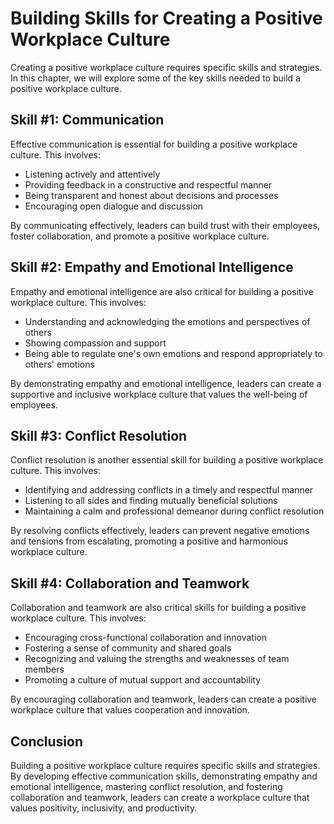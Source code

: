 Building Skills for Creating a Positive Workplace Culture
=================================================================================================================================

Creating a positive workplace culture requires specific skills and strategies. In this chapter, we will explore some of the key skills needed to build a positive workplace culture.

Skill #1: Communication
-----------------------

Effective communication is essential for building a positive workplace culture. This involves:

* Listening actively and attentively
* Providing feedback in a constructive and respectful manner
* Being transparent and honest about decisions and processes
* Encouraging open dialogue and discussion

By communicating effectively, leaders can build trust with their employees, foster collaboration, and promote a positive workplace culture.

Skill #2: Empathy and Emotional Intelligence
--------------------------------------------

Empathy and emotional intelligence are also critical for building a positive workplace culture. This involves:

* Understanding and acknowledging the emotions and perspectives of others
* Showing compassion and support
* Being able to regulate one's own emotions and respond appropriately to others' emotions

By demonstrating empathy and emotional intelligence, leaders can create a supportive and inclusive workplace culture that values the well-being of employees.

Skill #3: Conflict Resolution
-----------------------------

Conflict resolution is another essential skill for building a positive workplace culture. This involves:

* Identifying and addressing conflicts in a timely and respectful manner
* Listening to all sides and finding mutually beneficial solutions
* Maintaining a calm and professional demeanor during conflict resolution

By resolving conflicts effectively, leaders can prevent negative emotions and tensions from escalating, promoting a positive and harmonious workplace culture.

Skill #4: Collaboration and Teamwork
------------------------------------

Collaboration and teamwork are also critical skills for building a positive workplace culture. This involves:

* Encouraging cross-functional collaboration and innovation
* Fostering a sense of community and shared goals
* Recognizing and valuing the strengths and weaknesses of team members
* Promoting a culture of mutual support and accountability

By encouraging collaboration and teamwork, leaders can create a positive workplace culture that values cooperation and innovation.

Conclusion
----------

Building a positive workplace culture requires specific skills and strategies. By developing effective communication skills, demonstrating empathy and emotional intelligence, mastering conflict resolution, and fostering collaboration and teamwork, leaders can create a workplace culture that values positivity, inclusivity, and productivity.
